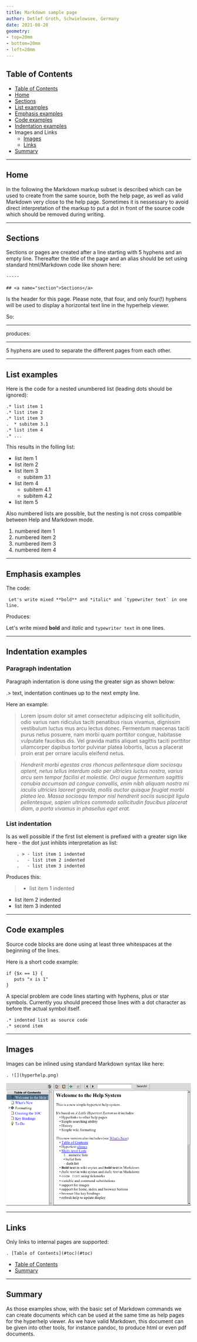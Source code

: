 ```yaml
---
title: Markdown sample page
author: Detlef Groth, Schwielowsee, Germany
date: 2021-08-20
geometry:
- top=20mm
- bottom=20mm
- left=20mm
---
```


## <a name="toc">Table of Contents</a>

  * [Table of Contents](#toc)
  * [Home](#home)
  * [Sections](#sections)
  * [List examples](#lists)
  * [Emphasis examples](#emph)
  * [Code examples](#code)
  * [Indentation examples](#indent)
  * Images and Links
     * [Images](#images)
     * [Links](#links)
  * [Summary](#summary)

-----

## <a name="home">Home</a>

In the following the Markdown markup subset is described which can be used to
create from the same source, both the help page, as well as valid Markdown
very close to the help page. Sometimes it is nessessary to avoid direct
interpretation of the markup to put a dot in front of the source code which
should be removed during writing.

-----

## <a name="section">Sections</a>

Sections or pages are created after a line starting with 5 hyphens and an
empty line. Thereafter the title of the page and an alias should be set using
standard html/Markdown code like shown here:
    
    -----
    
    ## <a name="section">Sections</a>

Is the header for this page. Please note, that four, and only four(!) hyphens will be used to display a horizontal text line in the hyperhelp viewer.

So:

   ----
   
produces:

----

5 hyphens are used to separate the different pages from each other.

-----

## <a name="lists">List examples</a>

Here is the code for a nested unumbered list (leading dots should be ignored):

    .* list item 1
    .* list item 2
    .* list item 3
    .  * subitem 3.1
    .* list item 4
    .* ...
 
This results in the folling list:

  * list item 1
  * list item 2
  * list item 3
    * subitem 3.1
  * list item 4
    * subitem 4.1
    * subitem 4.2
  * list item 5

Also numbered lists are possible, but the nesting is not cross compatible between Help and Markdown mode.  

  1. numbered item 1
  2. numbered item 2
  3. numbered item 3  
  4. numbered item 4  

-----

## <a name="emph">Emphasis examples</a>

The code:

     Let's write mixed **bold** and *italic* and `typewriter text` in one line.

Produces:

Let's write mixed **bold** and *italic* and `typewriter text` in one lines.

-----

## <a name="indent">Indentation examples</a>

### Paragraph indentation

Paragraph indentation is done using the greater sign as shown below:

   .> text, indentation continues up to the next empty line.
   
Here an example:

> Lorem ipsum dolor sit amet consectetur adipiscing elit sollicitudin, odio 
varius nam ridiculus taciti penatibus risus vivamus, 
dignissim vestibulum luctus mus arcu lectus donec. Fermentum maecenas taciti purus netus posuere, 
nam morbi quam porttitor congue, habitasse vulputate faucibus dis. Vel gravida mattis aliquet 
sagittis taciti porttitor ullamcorper dapibus tortor pulvinar platea lobortis, 
lacus a placerat proin erat per ornare iaculis eleifend netus.

> *Hendrerit morbi egestas cras rhoncus pellentesque diam sociosqu aptent, 
netus tellus interdum odio per ultricies luctus nostra, varius arcu sem 
tempor facilisi et molestie. Orci augue fermentum sagittis conubia accumsan 
ad congue convallis, enim nibh aliquam nostra mi iaculis ultricies laoreet gravida, 
mollis auctor quisque feugiat morbi platea leo. Massa sociosqu tempor nisl hendrerit 
sociis suscipit ligula pellentesque, sapien ultrices commodo sollicitudin faucibus 
placerat diam, a porta vivamus in phasellus eget erat.*

### List indentation

Is as well possible if the first list element is prefixed with a greater sign
like here - the dot just inhibts interpretation as list:

        . > - list item 1 indented
        .   - list item 2 indented 
        .   - list item 3 indented 

Produces this:

> - list item 1 indented
  - list item 2 indented 
  - list item 3 indented 

-----

## <a name="code">Code examples</a>

Source code blocks are done using at least three whitespaces at the beginning
of the lines.

Here is a short code example:

    if {$x == 1} {
       puts "x is 1"
    }


A special problem are code lines starting with hyphens, plus or star symbols.
Currently you should preceed those lines with a dot character as before the
actual symbol itself.

    .* indented list as source code
    .* second item
      
-----

## <a name="images">Images</a>

Images can be inlined using standard Markdown syntax like here:

    . ![](hyperhelp.png)
    

![](hyperhelp.png)

-----

## <a name="links">Links</a>

Only links to internal pages are supported:

    . [Table of Contents](#toc)(#toc)


  * [Table of Contents](#toc)
  * [Summary](#summary)


-----

## <a name="summary">Summary</a>

As those examples show, with the basic set of Markdown commands we can
create documents which can be used at the same time as help pages for the
hyperhelp viewer. As we have valid Markdown, this document can be given into
other tools, for instance pandoc, to produce html or even pdf documents.

